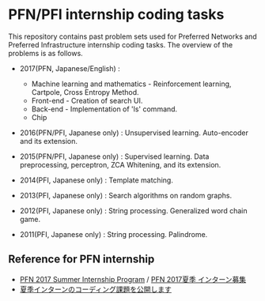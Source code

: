 # PFN/PFI internship coding tasks
This repository contains past problem sets used for Preferred Networks and 
Preferred Infrastructure internship coding tasks.
The overview of the problems is as follows.

* 2017(PFN, Japanese/English) : 
  - Machine learning and mathematics - Reinforcement learning, Cartpole, Cross Entropy Method.
  - Front-end - Creation of search UI.
  - Back-end - Implementation of 'ls' command.
  - Chip 

* 2016(PFN/PFI, Japanese only) : Unsupervised learning. Auto-encoder and its extension.

* 2015(PFN/PFI, Japanese only) : Supervised learning. Data preprocessing, perceptron, ZCA Whitening, and its extension. 

* 2014(PFI, Japanese only) : Template matching. 

* 2013(PFI, Japanese only) : Search algorithms on random graphs.

* 2012(PFI, Japanese only) : String processing. Generalized word chain game.

* 2011(PFI, Japanese only) : String processing. Palindrome.

## Reference for PFN internship

 - [PFN 2017 Summer Internship Program](https://www.preferred-networks.jp/en/news/internship2017summer_en) / 
 [PFN 2017夏季 インターン募集](https://www.preferred-networks.jp/ja/news/internship2017summer_jp)
 - [夏季インターンのコーディング課題を公開します](https://research.preferred.jp/2016/07/intern-coding-tasks/)
 